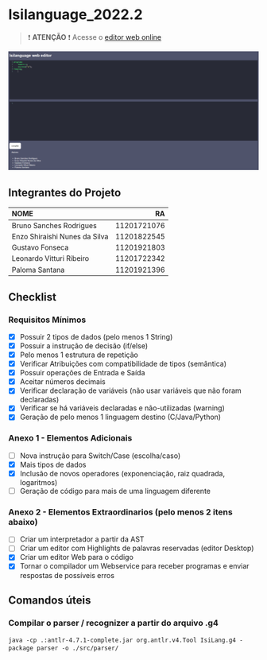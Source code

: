 # Isilanguage_2022.2

>❗ **ATENÇÃO** ❗
> Acesse o [editor web online](https://brusangues.github.io/isilanguage-front/)

![](./front.png)

## Integrantes do Projeto

| NOME                          |          RA |
| :---------------------------- | ----------: |
| Bruno Sanches Rodrigues       | 11201721076 |
| Enzo Shiraishi Nunes da Silva | 11201822545 |
| Gustavo Fonseca               | 11201921803 |
| Leonardo Vitturi Ribeiro      | 11201722342 |
| Paloma Santana                | 11201921396 |

## Checklist

### Requisitos Mínimos

- [X] Possuir 2 tipos de dados (pelo menos 1 String)  
- [X] Possuir a instrução de decisão (if/else)
- [X] Pelo menos 1 estrutura de repetição
- [X] Verificar Atribuições com compatibilidade de tipos (semântica)  
- [X] Possuir operações de Entrada e Saída
- [X] Aceitar números decimais  
- [X] Verificar declaração de variáveis (não usar variáveis que não foram declaradas)
- [X] Verificar se há variáveis declaradas e não-utilizadas (warning)
- [X] Geração de pelo menos 1 linguagem destino (C/Java/Python)

### Anexo 1 - Elementos Adicionais

- [ ] Nova instrução para Switch/Case (escolha/caso)
- [X] Mais tipos de dados
- [X] Inclusão de novos operadores (exponenciação, raiz quadrada, logaritmos)
- [ ] Geração de código para mais de uma linguagem diferente

### Anexo 2 - Elementos Extraordinarios (pelo menos 2 itens abaixo)

- [ ] Criar um interpretador a partir da AST
- [ ] Criar um editor com Highlights de palavras reservadas (editor Desktop)
- [X] Criar um editor Web para o código
- [X] Tornar o compilador um Webservice para receber programas e enviar respostas de possíveis erros

## Comandos úteis

### Compilar o parser / recognizer a partir do arquivo .g4

```shell
java -cp .:antlr-4.7.1-complete.jar org.antlr.v4.Tool IsiLang.g4 -package parser -o ./src/parser/
```
